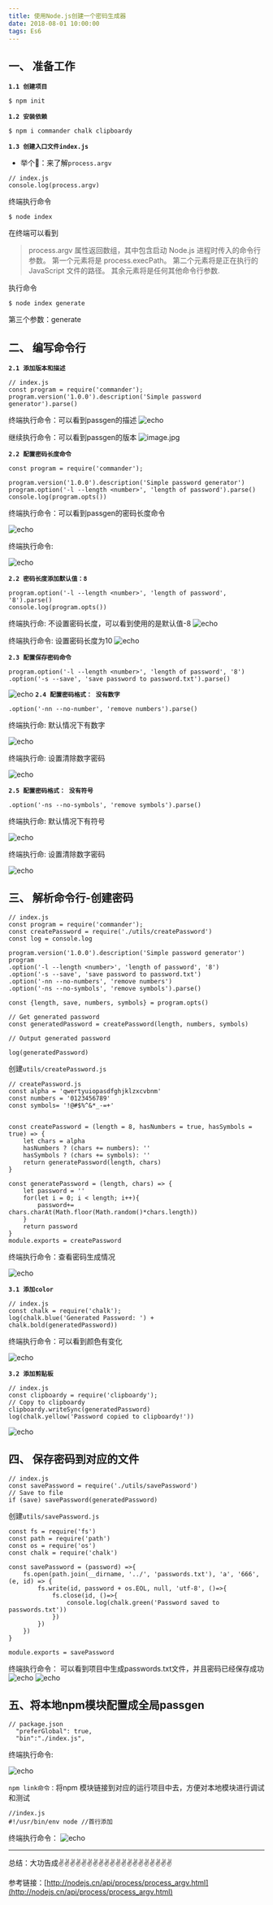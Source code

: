 ```yaml
---
title: 使用Node.js创建一个密码生成器
date: 2018-08-01 10:00:00
tags: Es6
---
```


<meta name="referrer" content="no-referrer"/>

## 一、 准备工作

**`1.1 创建项目`** 
```
$ npm init 
```
**`1.2 安装依赖`** 
```
$ npm i commander chalk clipboardy
```
**`1.3 创建入口文件index.js`** 

* 举个🌰：来了解`process.argv`
```
// index.js
console.log(process.argv)
```
终端执行命令
```
$ node index
```
在终端可以看到
> process.argv 属性返回数组，其中包含启动 Node.js 进程时传入的命令行参数。 第一个元素将是 process.execPath。 第二个元素将是正在执行的 JavaScript 文件的路径。 其余元素将是任何其他命令行参数.

执行命令
```
$ node index generate
```
第三个参数：generate


## 二、 编写命令行
**`2.1 添加版本和描述`** 
```
// index.js
const program = require('commander');
program.version('1.0.0').description('Simple password generator').parse()
```
终端执行命令：可以看到passgen的描述
![echo](https://upload-images.jianshu.io/upload_images/11846892-110a429eb9534a8a.png?imageMogr2/auto-orient/strip%7CimageView2/2/w/1240)

继续执行命令：可以看到passgen的版本
![image.jpg](https://upload-images.jianshu.io/upload_images/11846892-57f09a251153ab17.jpg?imageMogr2/auto-orient/strip%7CimageView2/2/w/1240)

**`2.2 配置密码长度命令`** 

```
const program = require('commander');

program.version('1.0.0').description('Simple password generator')
program.option('-l --length <number>', 'length of password').parse()
console.log(program.opts())
```
终端执行命令：可以看到passgen的密码长度命令

![echo](https://upload-images.jianshu.io/upload_images/11846892-acb4103ecbd9ff7c.png?imageMogr2/auto-orient/strip%7CimageView2/2/w/1240)

终端执行命令:

![echo](https://upload-images.jianshu.io/upload_images/11846892-46110485e632e8fa.png?imageMogr2/auto-orient/strip%7CimageView2/2/w/1240)


**`2.2 密码长度添加默认值：8`** 
```
program.option('-l --length <number>', 'length of password', '8').parse()
console.log(program.opts())
```
终端执行命: 不设置密码长度，可以看到使用的是默认值-8
![echo](https://upload-images.jianshu.io/upload_images/11846892-2e66db148b879ac9.png?imageMogr2/auto-orient/strip%7CimageView2/2/w/1240)

终端执行命令: 设置密码长度为10
![echo](https://upload-images.jianshu.io/upload_images/11846892-472310c65c56dbee.png?imageMogr2/auto-orient/strip%7CimageView2/2/w/1240)

**`2.3 配置保存密码命令`** 
```
program.option('-l --length <number>', 'length of password', '8')
.option('-s --save', 'save password to password.txt').parse()
```

![echo](https://upload-images.jianshu.io/upload_images/11846892-02df465998b44ec1.png?imageMogr2/auto-orient/strip%7CimageView2/2/w/1240)
**`2.4 配置密码格式： 没有数字`** 
```
.option('-nn --no-number', 'remove numbers').parse()
```

终端执行命: 默认情况下有数字

![echo](https://upload-images.jianshu.io/upload_images/11846892-92538b5c20f136d2.png?imageMogr2/auto-orient/strip%7CimageView2/2/w/1240)

终端执行命: 设置清除数字密码

![echo](https://upload-images.jianshu.io/upload_images/11846892-badabff8355a8f78.png?imageMogr2/auto-orient/strip%7CimageView2/2/w/1240)

**`2.5 配置密码格式： 没有符号`** 

```
.option('-ns --no-symbols', 'remove symbols').parse()
```
终端执行命: 默认情况下有符号

![echo](https://upload-images.jianshu.io/upload_images/11846892-aa9ad1459bdabce0.png?imageMogr2/auto-orient/strip%7CimageView2/2/w/1240)

终端执行命: 设置清除数字密码

![echo](https://upload-images.jianshu.io/upload_images/11846892-e93cbe2399555f17.png?imageMogr2/auto-orient/strip%7CimageView2/2/w/1240)

## 三、 解析命令行-创建密码

```
// index.js
const program = require('commander');
const createPassword = require('./utils/createPassword')
const log = console.log

program.version('1.0.0').description('Simple password generator')
program
.option('-l --length <number>', 'length of password', '8')
.option('-s --save', 'save password to password.txt')
.option('-nn --no-numbers', 'remove numbers')
.option('-ns --no-symbols', 'remove symbols').parse()

const {length, save, numbers, symbols} = program.opts()

// Get generated password
const generatedPassword = createPassword(length, numbers, symbols)

// Output generated password

log(generatedPassword)
```
创建`utils/createPassword.js`
```
// createPassword.js
const alpha = 'qwertyuiopasdfghjklzxcvbnm'
const numbers = '0123456789'
const symbols= '!@#$%^&*_-=+'


const createPassword = (length = 8, hasNumbers = true, hasSymbols = true) => {
    let chars = alpha
    hasNumbers ? (chars += numbers): ''
    hasSymbols ? (chars += symbols): ''
    return generatePassword(length, chars)
}

const generatePassword = (length, chars) => {
    let password = ''
    for(let i = 0; i < length; i++){
        password+= chars.charAt(Math.floor(Math.random()*chars.length))
    }
    return password
}
module.exports = createPassword
```
终端执行命令：查看密码生成情况

![echo](https://upload-images.jianshu.io/upload_images/11846892-941b8805f0bfb80e.png?imageMogr2/auto-orient/strip%7CimageView2/2/w/1240)

**`3.1 添加color`**
```
// index.js
const chalk = require('chalk');
log(chalk.blue('Generated Password: ') + chalk.bold(generatedPassword))
```
终端执行命令：可以看到颜色有变化

![echo](https://upload-images.jianshu.io/upload_images/11846892-32d1a340cc51c1a9.png?imageMogr2/auto-orient/strip%7CimageView2/2/w/1240)

**`3.2 添加剪贴板`**

```
// index.js
const clipboardy = require('clipboardy');
// Copy to clipboardy
clipboardy.writeSync(generatedPassword)
log(chalk.yellow('Password copied to clipboardy!'))
```

![echo](https://upload-images.jianshu.io/upload_images/11846892-c64d2dc6c8d138f2.png?imageMogr2/auto-orient/strip%7CimageView2/2/w/1240)

## 四、 保存密码到对应的文件

```
// index.js
const savePassword = require('./utils/savePassword')
// Save to file
if (save) savePassword(generatedPassword)
```
创建`utils/savePassword.js`
```
const fs = require('fs')
const path = require('path')
const os = require('os')
const chalk = require('chalk')

const savePassword = (password) =>{
    fs.open(path.join(__dirname, '../', 'passwords.txt'), 'a', '666', (e, id) => {
        fs.write(id, password + os.EOL, null, 'utf-8', ()=>{
            fs.close(id, ()=>{
                console.log(chalk.green('Password saved to passwords.txt'))
            })
        })
    })
}

module.exports = savePassword
```

终端执行命令： 可以看到项目中生成passwords.txt文件，并且密码已经保存成功
![echo](https://upload-images.jianshu.io/upload_images/11846892-3cb3b22cd3362a8f.png?imageMogr2/auto-orient/strip%7CimageView2/2/w/1240)
![echo](https://upload-images.jianshu.io/upload_images/11846892-0c4fdb83241d5f64.png?imageMogr2/auto-orient/strip%7CimageView2/2/w/1240)

## 五、将本地npm模块配置成全局passgen

```
// package.json
  "preferGlobal": true,
  "bin":"./index.js",
```
终端执行命令:

![echo](https://upload-images.jianshu.io/upload_images/11846892-babc95043530ed78.png?imageMogr2/auto-orient/strip%7CimageView2/2/w/1240)

`npm link命令：`将npm 模块链接到对应的运行项目中去，方便对本地模块进行调试和测试

```
//index.js
#!/usr/bin/env node //首行添加
```
终端执行命令：
![echo](https://upload-images.jianshu.io/upload_images/11846892-378ad30490e9f26b.png?imageMogr2/auto-orient/strip%7CimageView2/2/w/1240)

---

总结：大功告成✌️✌️✌️✌️✌️✌️✌️✌️✌️✌️✌️✌️✌️✌️✌️✌️✌️✌️✌️✌️

参考链接：[http://nodejs.cn/api/process/process_argv.html](http://nodejs.cn/api/process/process_argv.html)

